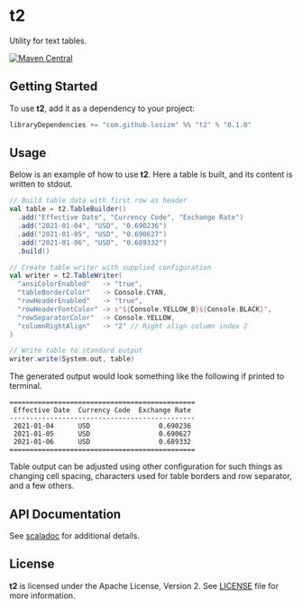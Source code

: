 # t2

Utility for text tables.

[![Maven Central](https://img.shields.io/maven-central/v/com.github.losizm/t2_2.13.svg?label=Maven%20Central)](https://search.maven.org/search?q=g:%22com.github.losizm%22%20AND%20a:%22t2_2.13%22)

## Getting Started
To use **t2**, add it as a dependency to your project:

```scala
libraryDependencies += "com.github.losizm" %% "t2" % "0.1.0"
```

## Usage

Below is an example of how to use **t2**. Here a table is built, and its content
is written to stdout.

```scala
// Build table data with first row as header
val table = t2.TableBuilder()
  .add("Effective Date", "Currency Code", "Exchange Rate")
  .add("2021-01-04", "USD", "0.690236")
  .add("2021-01-05", "USD", "0.690627")
  .add("2021-01-06", "USD", "0.689332")
  .build()

// Create table writer with supplied configuration
val writer = t2.TableWriter(
  "ansiColorEnabled"   -> "true",
  "tableBorderColor"   -> Console.CYAN,
  "rowHeaderEnabled"   -> "true",
  "rowHeaderFontColor" -> s"${Console.YELLOW_B}${Console.BLACK}",
  "rowSeparatorColor"  -> Console.YELLOW,
  "columnRightAlign"   -> "2" // Right align column index 2
)

// Write table to standard output
writer.write(System.out, table)
```

The generated output would look something like the following if printed to
terminal.

```
==============================================
 Effective Date  Currency Code  Exchange Rate
----------------------------------------------
 2021-01-04      USD                 0.690236
 2021-01-05      USD                 0.690627
 2021-01-06      USD                 0.689332
==============================================
```

Table output can be adjusted using other configuration for such things as
changing cell spacing, characters used for table borders and row separator, and a
few others.

## API Documentation

See [scaladoc](https://losizm.github.io/t2/latest/api/t2/index.html)
for additional details.

## License
**t2** is licensed under the Apache License, Version 2. See [LICENSE](LICENSE)
file for more information.
